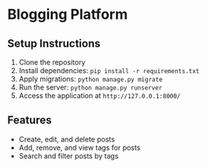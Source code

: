 # Blogging Platform

## Setup Instructions

1. Clone the repository
2. Install dependencies: `pip install -r requirements.txt`
3. Apply migrations: `python manage.py migrate`
4. Run the server: `python manage.py runserver`
5. Access the application at `http://127.0.0.1:8000/`

## Features

- Create, edit, and delete posts
- Add, remove, and view tags for posts
- Search and filter posts by tags

